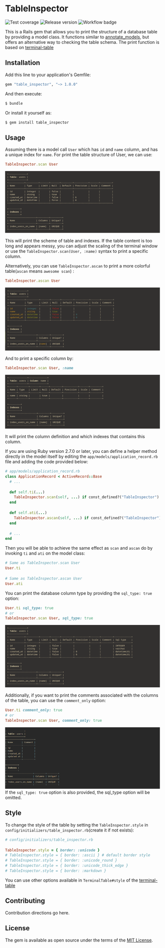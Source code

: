 # TableInspector
![Test coverage](https://img.shields.io/badge/Test_coverage-96.71%25-green)
![Release version](https://img.shields.io/badge/Release-v1.0.0-green)
![Workflow badge](https://github.com/otorain/table_inspector/actions/workflows/run_test.yml/badge.svg)

This is a Rails gem that allows you to print the structure of a database table by providing a model class.
It functions similar to [annotate_models](https://github.com/ctran/annotate_models), but offers an alternative way to checking the table schema.
The print function is based on [terminal-table](https://github.com/tj/terminal-table)

## Installation
Add this line to your application's Gemfile:

```ruby
gem "table_inspector", "~> 1.0.0"
```

And then execute:
```bash
$ bundle
```

Or install it yourself as:
```bash
$ gem install table_inspector
```

## Usage
Assuming there is a model call `User` which has `id` and `name` column, and has a unique index for `name`.
For print the table structure of User, we can use: 
```ruby
TableInspector.scan User
```

![TableInspect scan table](/img/table_inspector_scan_table_3.png)

This will print the scheme of table and indexes. 
If the table content is too long and appears messy, you can adjust the scaling of the terminal window or use the `TableInspector.scan(User, :name)` syntax to print a specific column. 

Alternatively, you can use `TableInspector.ascan` to print a more colorful table(`ascan` means `awesome scan`) :
```ruby
TableInspector.ascan User
```
![TableInspect ascan table](/img/table_inspector_ascan_table_3.png)

And to print a specific column by:

```ruby
TableInspector.scan User, :name
```
![Table Inspector scan column](/img/table_inspector_scan_column_3.png)

It will print the column definition and which indexes that contains this column.

If you are using Ruby version 2.7.0 or later, you can define a helper method directly in the model itself by editing the `app/models/application_record.rb` file and adding the code provided below:
```ruby
# app/models/application_record.rb
class ApplicationRecord < ActiveRecord::Base
  # ...

  def self.ti(...)
    TableInspector.scan(self, ...) if const_defined?("TableInspector")
  end

  def self.ati(...)
    TableInspector.ascan(self, ...) if const_defined?("TableInspector")
  end
  
  # ...
end
```
Then you will be able to achieve the same effect as `scan` and `ascan` do by invoking `ti` and `ati` on the model class:

```ruby
# Same as TableInspector.scan User
User.ti

# Same as TableInspector.ascan User
User.ati
```

You can print the database column type by providing the `sql_type: true` option:
```ruby
User.ti sql_type: true
# or 
TableInspector.scan User, sql_type: true
```
![Table Inspector scan table column with sql type](/img/table_inspector_scan_table_with_sql_type_3.png)

Additionally, if you want to print the comments associated with the columns of the table, you can use the `comment_only` option:
```ruby
User.ti comment_only: true
# or
TableInspector.scan User, comment_only: true
```
![Table Inspector scan table comment only](/img/table_inspector_scan_table_comment_only.png)
If the `sql_type: true` option is also provided, the sql_type option will be omitted.

## Style
To change the style of the table by setting the `TableInspector.style` in `config/initializers/table_inspector.rb`(create it if not exists): 
```ruby
# config/initializers/table_inspector.rb

TableInspector.style = { border: :unicode }
# TableInspector.style = { border: :ascii } # default border style
# TableInspector.style = { border: :unicode_round }
# TableInspector.style = { border: :unicode_thick_edge } 
# TableInspector.style = { border: :markdown }
```
You can use other options available in `TerminalTable#style` of the [terminal-table](https://github.com/tj/terminal-table) 

## Contributing
Contribution directions go here.

## License
The gem is available as open source under the terms of the [MIT License](https://opensource.org/licenses/MIT).
